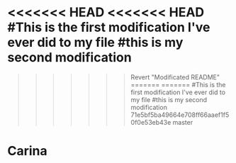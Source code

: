 <<<<<<< HEAD
<<<<<<< HEAD
#This is the first modification I've ever did to my file
#this is my second modification
=======
>>>>>>> Revert "Modificated README"
=======
=======
#This is the first modification I've ever did to my file
#this is my second modification
>>>>>>> 71e5bf5ba49664e708ff66aaef1f50f0e53eb43e
>>>>>>> master
# Carina